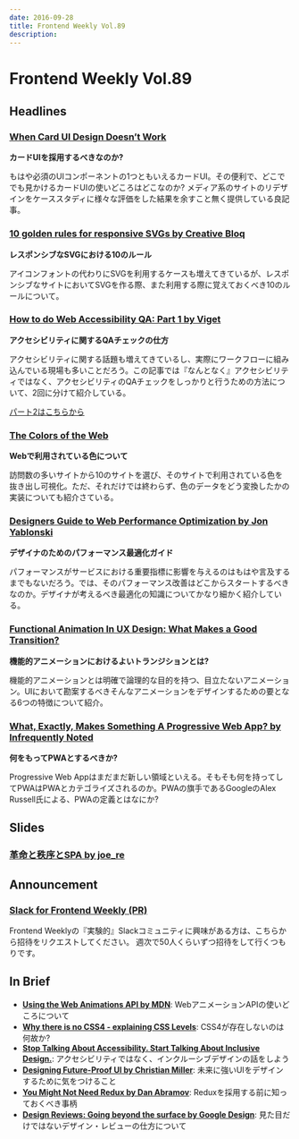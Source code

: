 ```yaml
---
date: 2016-09-28
title: Frontend Weekly Vol.89
description: 
---
```


# Frontend Weekly Vol.89

## Headlines

### [When Card UI Design Doesn’t Work](https://medium.theuxblog.com/when-card-ui-design-doesnt-work-f4343118d108#.oi9ci99ws)

**カードUIを採用するべきなのか?**

もはや必須のUIコンポーネントの1つともいえるカードUI。その便利で、どこででも見かけるカードUIの使いどころはどこなのか? メディア系のサイトのリデザインをケーススタディに様々な評価をした結果を余すこと無く提供している良記事。

### [10 golden rules for responsive SVGs by Creative Bloq](http://www.creativebloq.com/how-to/10-golden-rules-for-responsive-svgs)

**レスポンシブなSVGにおける10のルール**

アイコンフォントの代わりにSVGを利用するケースも増えてきているが、レスポンシブなサイトにおいてSVGを作る際、また利用する際に覚えておくべき10のルールについて。

### [How to do Web Accessibility QA: Part 1 by Viget](https://www.viget.com/articles/how-to-do-web-accessibility-qa-part-1)

**アクセシビリティに関するQAチェックの仕方**

アクセシビリティに関する話題も増えてきているし、実際にワークフローに組み込んでいる現場も多いことだろう。この記事では『なんとなく』アクセシビリティではなく、アクセシビリティのQAチェックをしっかりと行うための方法について、2回に分けて紹介している。

[パート2はこちらから](https://www.viget.com/articles/how-to-do-web-accessibility-qa-part-2)

### [The Colors of the Web](http://paulhebertdesigns.com/web_colors/)

**Webで利用されている色について**

訪問数の多いサイトから10のサイトを選び、そのサイトで利用されている色を抜き出し可視化。ただ、それだけでは終わらず、色のデータをどう変換したかの実装についても紹介さている。

### [Designers Guide to Web Performance Optimization by Jon Yablonski](http://jonyablonski.com/2016/designers-guide-to-web-performance-optimization/)

**デザイナのためのパフォーマンス最適化ガイド**

パフォーマンスがサービスにおける重要指標に影響を与えるのはもはや言及するまでもないだろう。では、そのパフォーマンス改善はどこからスタートするべきなのか。デザイナが考えるべき最適化の知識についてかなり細かく紹介している。

### [Functional Animation In UX Design: What Makes a Good Transition?](https://uxplanet.org/functional-animation-in-ux-design-what-makes-a-good-transition-d6e7b4344e5e?swoff=true#.hwxhlx7we)

**機能的アニメーションにおけるよいトランジションとは?**

機能的アニメーションとは明確で論理的な目的を持つ、目立たないアニメーション。UIにおいて勘案するべきそんなアニメーションをデザインするための要となる6つの特徴について紹介。

### [What, Exactly, Makes Something A Progressive Web App? by Infrequently Noted](https://infrequently.org/2016/09/what-exactly-makes-something-a-progressive-web-app/)

**何をもってPWAとするべきか?**

Progressive Web Appはまだまだ新しい領域といえる。そもそも何を持ってしてPWAはPWAとカテゴライズされるのか。PWAの旗手であるGoogleのAlex Russell氏による、PWAの定義とはなにか?

## Slides

### [革命と秩序とSPA by joe_re](https://speakerdeck.com/joere/ge-ming-tozhi-xu-tospa)

## Announcement

### [Slack for Frontend Weekly (PR)](https://studiomohawk.typeform.com/to/Kj8Gaj)

Frontend Weeklyの『実験的』Slackコミュニティに興味がある方は、こちらから招待をリクエストしてください。 週次で50人くらいずつ招待をして行くつもりです。

## In Brief

* [**Using the Web Animations API by MDN**](https://developer.mozilla.org/en-US/docs/Web/API/Web_Animations_API/Using_the_Web_Animations_API): WebアニメーションAPIの使いどころについて
* [**Why there is no CSS4 - explaining CSS Levels**](https://rachelandrew.co.uk/archives/2016/09/13/why-there-is-no-css4-explaining-css-levels/): CSS4が存在しないのは何故か?
* [**Stop Talking About Accessibility. Start Talking About Inclusive Design.**](https://envato.com/blog/stop-talking-accessibility-start-talking-inclusive-design/): アクセシビリティではなく、インクルーシブデザインの話をしよう
* [**Designing Future-Proof UI by Christian Miller**](https://medium.com/@xtianmiller/designing-future-proof-ui-1fae12e1f552#.w7xw0svoy): 未来に強いUIをデザインするために気をつけること
* [**You Might Not Need Redux by Dan Abramov**](https://medium.com/@dan_abramov/you-might-not-need-redux-be46360cf367#.ubw9dzp0e): Reduxを採用する前に知っておくべき事柄
* [**Design Reviews: Going beyond the surface by Google Design**](https://design.google.com/articles/going-beyond-the-surface/): 見た目だけではないデザイン・レビューの仕方について